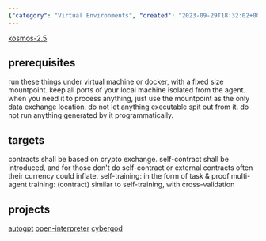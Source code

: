 ```yaml
---
{"category": "Virtual Environments", "created": "2023-09-29T18:32:02+00:00", "date": "2023-09-29 18:32:02", "description": "This article discusses the secure setup of virtual or Docker environments for agents like Autogpt, Open Interpreter, and Cybergod. It emphasizes the importance of isolation, fixed-size mountpoints, and self-contracts in crypto exchanges to ensure a safe and efficient user experience.", "modified": "2023-10-08T15:41:52+08:00", "tags": ["virtual environments", "docker environments", "isolation", "fixed-size mountpoints", "autogpt", "open interpreter", "Cybergod"], "title": "prerequisites for running autogpt/open intepreter and multimodal computer agents (such as cybergod), targets, and similar projects collections"}
---
```

[kosmos-2.5](https://github.com/kyegomez/Kosmos2.5)
## prerequisites
run these things under virtual machine or docker, with a fixed size mountpoint. keep all ports of your local machine isolated from the agent.
when you need it to process anything, just use the mountpoint as the only data exchange location. do not let anything executable spit out from it. do not run anything generated by it programmatically.
## targets
contracts shall be based on crypto exchange. self-contract shall be introduced, and for those don't do self-contract or external contracts often their currency could inflate.
self-training: in the form of task & proof
multi-agent training: (contract) similar to self-training, with cross-validation
## projects
[autogpt](https://github.com/Significant-Gravitas/AutoGPT)
[open-interpreter](https://github.com/KillianLucas/open-interpreter)
[cybergod](https://github.com/James4Ever0/agi_computer_control)